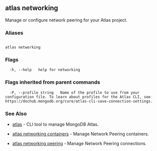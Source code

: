 ## atlas networking

Manage or configure network peering for your Atlas project.




### Aliases
```

atlas networking
```



### Flags

```
  -h, --help   help for networking

```


### Flags inherited from parent commands

```
  -P, --profile string   Name of the profile to use from your configuration file. To learn about profiles for the Atlas CLI, see https://dochub.mongodb.org/core/atlas-cli-save-connection-settings.

```

### See Also


* [atlas](atlas.md)	- CLI tool to manage MongoDB Atlas.

* [atlas networking containers](atlas_networking_containers.md)	- Manage Network Peering containers.

* [atlas networking peering](atlas_networking_peering.md)	- Manage Network Peering connections.



